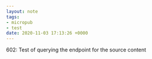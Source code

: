 ```yaml
---
layout: note
tags:
- micropub
- test
date: 2020-11-03 17:13:26 +0000
---
```


602: Test of querying the endpoint for the source content
